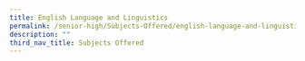 ```yaml
---
title: English Language and Linguistics
permalink: /senior-high/Subjects-Offered/english-language-and-linguistics
description: ""
third_nav_title: Subjects Offered
---
```

